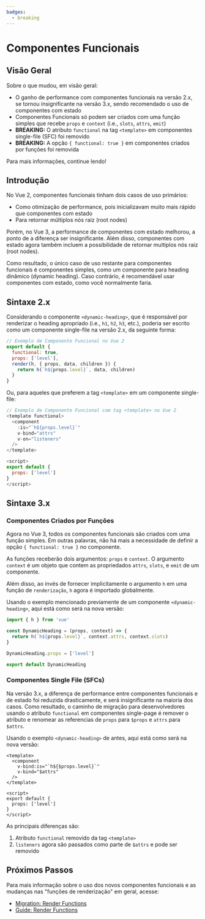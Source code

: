 ```yaml
---
badges:
  - breaking
---
```


# Componentes Funcionais <MigrationBadges :badges="$frontmatter.badges" />

## Visão Geral  

Sobre o que mudou, em visão geral:

- O ganho de performance com componentes funcionais na versão 2.x, se tornou insignificante na versão 3.x, sendo recomendado o uso de componentes com estado
- Componentes Funcionais só podem ser criados com uma função simples que recebe `props` e `context` (i.e., `slots`, `attrs`, `emit`)
- **BREAKING:** O atributo `functional` na tag `<template>` em componentes single-file (SFC) foi removido
- **BREAKING:** A opção `{ functional: true }` em componentes criados por funções foi removida

Para mais informações, continue lendo!

## Introdução

No Vue 2, componentes funcionais tinham dois casos de uso primários:

- Como otimização de performance, pois inicializavam muito mais rápido que componentes com estado
- Para retornar múltiplos nós raiz (root nodes)

Porém, no Vue 3, a performance de componentes com estado melhorou, a ponto de a diferença ser insignificante. Além disso, componentes com estado agora também incluem a possibilidade de retornar multiplos nós raiz (root nodes).

Como resultado, o único caso de uso restante para componentes funcionais é componentes simples, como um componente para heading dinâmico (dynamic heading). Caso contrário, é recomendável usar componentes com estado, como você normalmente faria.

## Sintaxe 2.x

Considerando o componente `<dynamic-heading>`, que é responsável por renderizar o heading apropriado (i.e., `h1`, `h2`, `h3`, etc.), poderia ser escrito como um componente single-file na versão 2.x, da seguinte forma:

```js
// Exemplo de Componente Funcional no Vue 2
export default {
  functional: true,
  props: ['level'],
  render(h, { props, data, children }) {
    return h(`h${props.level}`, data, children)
  }
}
```

Ou, para aqueles que preferem a tag `<template>` em um componente single-file:

```js
// Exemplo de Componente Funcional com tag <template> no Vue 2
<template functional>
  <component
    :is="`h${props.level}`"
    v-bind="attrs"
    v-on="listeners"
  />
</template>

<script>
export default {
  props: ['level']
}
</script>
```

## Sintaxe 3.x

### Componentes Criados por Funções

Agora no Vue 3, todos os componentes funcionais são criados com uma função simples. Em outras palavras, não há mais a necessidade de definir a opção `{ functional: true }` no componente.

As funções receberão dois argumentos: `props` e `context`. O argumento `context` é um objeto que contem as propriedados `attrs`, `slots`, e `emit` de um componente.

Além disso, ao invés de fornecer implicitamente o argumento `h` em uma função de `renderização`, `h` agora é importado globalmente.

Usando o exemplo mencionado previamente de um componente `<dynamic-heading>`, aqui está como será na nova versão:

```js
import { h } from 'vue'

const DynamicHeading = (props, context) => {
  return h(`h${props.level}`, context.attrs, context.slots)
}

DynamicHeading.props = ['level']

export default DynamicHeading
```

### Componentes Single File (SFCs)

Na versão 3.x, a diferença de performance entre componentes funcionais e de estado foi reduzida drasticamente, e será insignificante na maioria dos casos. Como resultado, o caminho de migração para desenvolvedores usando o atributo `functional` em componentes single-page é remover o atributo e renomear as referencias de `props` para `$props` e `attrs` para `$attrs`.

Usando o exemplo `<dynamic-heading>` de antes, aqui está como será na nova versão:

```js{1}
<template>
  <component
    v-bind:is="`h${$props.level}`"
    v-bind="$attrs"
  />
</template>

<script>
export default {
  props: ['level']
}
</script>
```

As principais diferenças são:

1. Atributo `functional` removido da tag `<template>`
1. `listeners` agora são passados como parte de `$attrs` e pode ser removido

## Próximos Passos

Para mais informação sobre o uso dos novos componentes funcionais e as mudanças nas "funções de renderização" em geral, acesse:

- [Migration: Render Functions](/guide/migration/render-function-api.html)
- [Guide: Render Functions](/guide/render-function.html)
